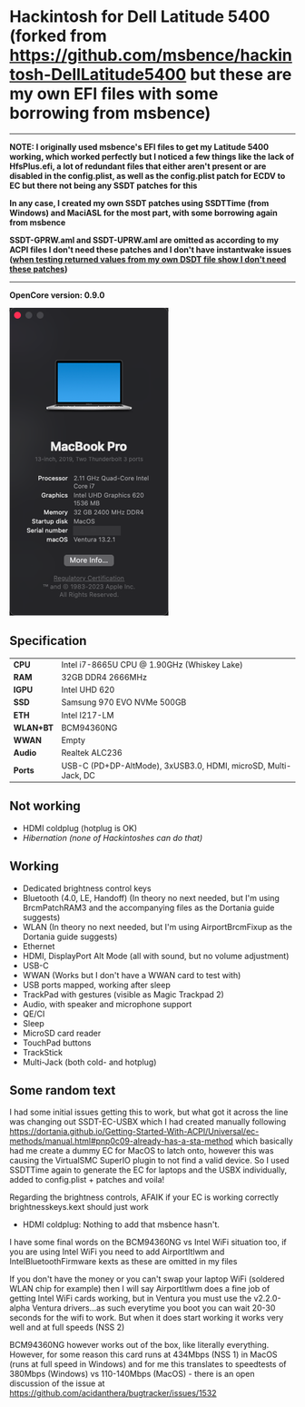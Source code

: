 # Hackintosh for Dell Latitude 5400 (forked from https://github.com/msbence/hackintosh-DellLatitude5400 but these are my own EFI files with some borrowing from msbence)

---

**NOTE: I originally used msbence's EFI files to get my Latitude 5400 working, which worked perfectly but I noticed a few things like the lack of HfsPlus.efi, a lot of redundant files that either aren't present or are disabled in the config.plist, as well as the config.plist patch for ECDV to EC but there not being any SSDT patches for this**

**In any case, I created my own SSDT patches using SSDTTime (from Windows) and MaciASL for the most part, with some borrowing again from msbence**

**SSDT-GPRW.aml and SSDT-UPRW.aml are omitted as according to my ACPI files I don't need these patches and I don't have instantwake issues ([when testing returned values from my own DSDT file show I don't need these patches](https://dortania.github.io/OpenCore-Post-Install/usb/misc/instant-wake.html))**

---

**OpenCore version: 0.9.0**

![About my Mac](System.png)

## Specification

| | |
|-|-|
|**CPU**|Intel i7-8665U CPU @ 1.90GHz (Whiskey Lake)|
|**RAM**|32GB DDR4 2666MHz|
|**IGPU**|Intel UHD 620|
|**SSD**|Samsung 970 EVO NVMe 500GB|
|**ETH**|Intel I217-LM|
|**WLAN+BT**|BCM94360NG|
|**WWAN**|Empty|
|**Audio**|Realtek ALC236|
|**Ports**|USB-C (PD+DP-AltMode), 3xUSB3.0, HDMI, microSD, Multi-Jack, DC|

## Not working

- HDMI coldplug (hotplug is OK)
- *Hibernation (none of Hackintoshes can do that)*

## Working

- Dedicated brightness control keys
- Bluetooth (4.0, LE, Handoff) (In theory no next needed, but I'm using BrcmPatchRAM3 and the accompanying files as the Dortania guide suggests)
- WLAN (In theory no next needed, but I'm using AirportBrcmFixup as the Dortania guide suggests)
- Ethernet
- HDMI, DisplayPort Alt Mode (all with sound, but no volume adjustment)
- USB-C 
- WWAN (Works but I don't have a WWAN card to test with)
- USB ports mapped, working after sleep
- TrackPad with gestures (visible as Magic Trackpad 2)
- Audio, with speaker and microphone support
- QE/CI
- Sleep
- MicroSD card reader
- TouchPad buttons
- TrackStick
- Multi-Jack (both cold- and hotplug)

## Some random text

I had some initial issues getting this to work, but what got it across the line was changing out SSDT-EC-USBX which I had created manually following https://dortania.github.io/Getting-Started-With-ACPI/Universal/ec-methods/manual.html#pnp0c09-already-has-a-sta-method which basically had me create a dummy EC for MacOS to latch onto, however this was causing the VirtualSMC SuperIO plugin to not find a valid device. So I used SSDTTime again to generate the EC for laptops and the USBX individually, added to config.plist + patches and voila!

Regarding the brightness controls, AFAIK if your EC is working correctly brightnesskeys.kext should just work

 - HDMI coldplug: Nothing to add that msbence hasn't.

I have some final words on the BCM94360NG vs Intel WiFi situation too, if you are using Intel WiFi you need to add AirportItlwm and IntelBluetoothFirmware kexts as these are omitted in my files

If you don't have the money or you can't swap your laptop WiFi (soldered WLAN chip for example) then I will say AirportItlwm does a fine job of getting Intel WiFi cards working, but in Ventura you must use the v2.2.0-alpha Ventura drivers...as such everytime you boot you can wait 20-30 seconds for the wifi to work. But when it does start working it works very well and at full speeds (NSS 2)

BCM94360NG however works out of the box, like literally everything. However, for some reason this card runs at 434Mbps (NSS 1) in MacOS (runs at full speed in Windows) and for me this translates to speedtests of 380Mbps (Windows) vs 110-140Mbps (MacOS) - there is an open discussion of the issue at https://github.com/acidanthera/bugtracker/issues/1532
